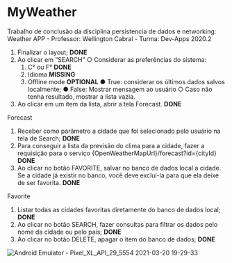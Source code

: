 # MyWeather

Trabalho de conclusão da disciplina persistencia de dados e networking: Weather APP - Professor: Wellington Cabral - Turma: Dev-Apps 2020.2

1. Finalizar o layout; <b>DONE</b>
2. Ao clicar em “SEARCH”
○ Considerar as preferências do sistema:
	1. C° ou F° <b>DONE</b>
	2. Idioma <b>MISSING</b>
	3. Offline mode  <b>OPTIONAL</b>
		● True: considerar os
		últimos dados salvos
		localmente;
		● False: Mostrar mensagem 
		ao usuário
			○ Caso não tenha resultado, mostrar a lista vazia.
3. Ao clicar em um item da lista, abrir a tela
Forecast. <b>DONE</b>

Forecast
1. Receber como parâmetro a cidade que foi selecionado pelo usuário na tela de Search; <b>DONE</b>
2. Para conseguir a lista da previsão do clima para a cidade, fazer a requisição para o serviço {OpenWeatherMapUrl}/forecast?id={cityId} <b>DONE</b>
3. Ao clicar no botão FAVORITE, salvar no banco de dados local a cidade. Se a cidade já existir no banco, você deve excluí-la para que ela deixe de ser favorita. <b>DONE</b>

Favorite
1. Listar todas as cidades favoritas diretamente do banco de dados local; <b>DONE</b>
2. Ao clicar no botão SEARCH, fazer consultas para filtrar os dados pelo nome da cidade ou pelo país; <b>DONE</b>
3. Ao clicar no botão DELETE, apagar o item do banco de dados; <b>DONE</b>


![Android Emulator - Pixel_XL_API_29_5554 2021-03-20 19-29-33](https://user-images.githubusercontent.com/61049676/111887364-6c0ee980-89b3-11eb-9021-38cf95320547.gif)





